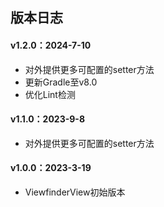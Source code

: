 ## 版本日志

#### v1.2.0：2024-7-10
* 对外提供更多可配置的setter方法
* 更新Gradle至v8.0
* 优化Lint检测

#### v1.1.0：2023-9-8
* 对外提供更多可配置的setter方法

#### v1.0.0：2023-3-19
* ViewfinderView初始版本
